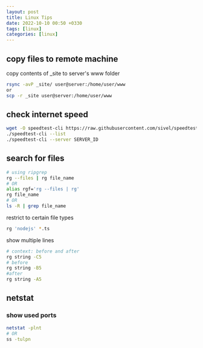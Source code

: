 ```yaml
---
layout: post
title: Linux Tips
date: 2022-10-10 00:50 +0330
tags: [linux]
categories: [linux]
---
```


## copy files to remote machine

copy contents of _site to server's www folder
```bash
rsync -avP _site/ user@server:/home/user/www
or
scp -r _site user@server:/home/user/www
```


## check internet speed

```bash
wget -O speedtest-cli https://raw.githubusercontent.com/sivel/speedtest-cli/master/speedtest.py
./speedtest-cli --list
./speedtest-cli --server SERVER_ID
```


## search for files
```bash
# using ripgrep
rg --files | rg file_name
# OR
alias rgf='rg --files | rg'
rg file_name
# OR
ls -R | grep file_name
```
restrict to certain file types
```bash
rg 'nodejs' *.ts
```

show multiple lines
```bash
# context: before and after
rg string -C5
# before
rg string -B5
#after
rg string -A5
```


## netstat
### show used ports
```bash
netstat -plnt
# OR
ss -tulpn
```
